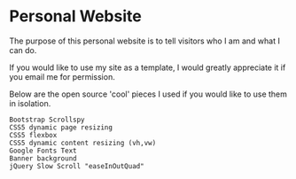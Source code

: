 # Personal Website

The purpose of this personal website is to tell visitors who I am and what I can do.

If you would like to use my site as a template, I would greatly appreciate it if you email me for permission.

Below are the open source 'cool' pieces I used if you would like to use them in isolation.

```
Bootstrap Scrollspy
CSS5 dynamic page resizing
CSS5 flexbox
CSS5 dynamic content resizing (vh,vw)
Google Fonts Text
Banner background
jQuery Slow Scroll "easeInOutQuad"
```
